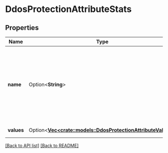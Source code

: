 # DdosProtectionAttributeStats

## Properties

Name | Type | Description | Notes
------------ | ------------- | ------------- | -------------
**name** | Option<**String**> | Name of an attribute type used in traffic stats. Currently, supported values are source_ip, country_code, host, asn, source_ip_prefix, user_agent, method_path. | 
**values** | Option<[**Vec&lt;crate::models::DdosProtectionAttributeValue&gt;**](DdosProtectionAttributeValue.md)> | Values for traffic attribute. | 

[[Back to API list]](../README.md#documentation-for-api-endpoints) [[Back to README]](../README.md)


